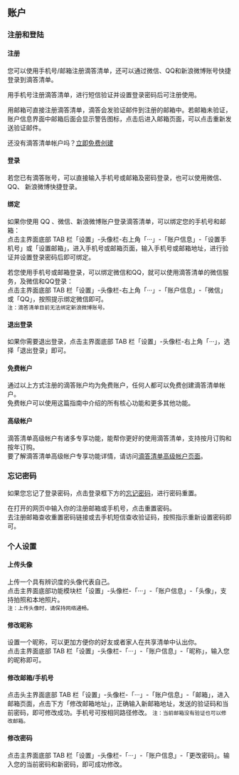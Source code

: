## 账户

### 注册和登陆

#### 注册

您可以使用手机号/邮箱注册滴答清单，还可以通过微信、QQ和新浪微博账号快捷登录到滴答清单。

用手机号注册滴答清单，进行短信验证并设置登录密码后可注册使用。

用邮箱可直接注册滴答清单，滴答会发验证邮件到注册的邮箱中。若邮箱未验证，账户信息界面中邮箱后面会显示警告图标，点击后进入邮箱页面，可以点击重新发送验证邮件。

还没有滴答清单帐户吗？[立即免费创建](https://dida365.com/signup)


#### 登录

若您已有滴答账号，可以直接输入手机号或邮箱及密码登录，也可以使用微信、 QQ、 新浪微博快捷登录。

#### 绑定

如果你使用 QQ 、微信、新浪微博账户登录滴答清单，可以绑定您的手机号和邮箱： <br>点击主界面底部 TAB 栏「设置」-头像栏-右上角「···」-「账户信息」-「设置手机号」或「设置邮箱」，进入手机号或邮箱页面，输入手机号或邮箱地址，进行验证并设置登录密码后即可绑定。

若您使用手机号或邮箱登录，可以绑定微信和QQ，就可以使用滴答清单的微信服务，及微信和QQ登录： <br>点击主界面底部 TAB 栏「设置」-头像栏-右上角「···」-「账户信息」-「微信」或「QQ」，按照提示绑定微信即可。 <br>`注：滴答清单目前无法绑定新浪微博账号。`


#### 退出登录

如果你需要退出登录，点击主界面底部 TAB 栏「设置」-头像栏-右上角「···」，选择「退出登录」即可。


#### 免费帐户

通过以上方式注册的滴答账户均为免费账户，任何人都可以免费创建滴答清单帐户。 <br >免费帐户可以使用这篇指南中介绍的所有核心功能和更多其他功能。

#### 高级帐户

滴答清单高级帐户有诸多专享功能，能帮你更好的使用滴答清单，支持按月订购和按年订购。 <br >要了解滴答清单高级帐户专享功能详情，请访问[滴答清单高级帐户页面](https://www.dida365.com/about/upgrade)。

### 忘记密码

如果您忘记了登录密码，点击登录框下方的[忘记密码](https://www.dida365.com/sign/requestRestPassword)，进行密码重置。

在打开的网页中输入你的注册邮箱或手机号，点击重置密码。 <br >去注册邮箱查收重置密码链接或去手机短信查收验证码，按照指示重新设置密码即可。

### 个人设置


#### 上传头像

上传一个具有辨识度的头像代表自己。 <br>点击主界面底部功能模块栏「设置」-头像栏-「···」-「账户信息」-「头像」，支持拍照和本地照片。 <br >`注：上传头像时，请保持网络通畅。`

#### 修改昵称

设置一个昵称，可以更加方便你的好友或者家人在共享清单中认出你。 <br>点击主界面底部 TAB 栏「设置」-头像栏-「···」-「账户信息」-「昵称」，输入您的昵称即可。

#### 修改邮箱/手机号

点击头主界面底部 TAB 栏「设置」-头像栏-「···」-「账户信息」-「邮箱」，进入邮箱页面，点击下方「修改邮箱地址」，正确输入新邮箱地址，发送的验证码和当前密码，即可修改成功。手机号可按相同路径修改。 `注：当前邮箱没有验证也可以修改邮箱。`


#### 修改密码

点击主界面底部 TAB 栏「设置」-头像栏-「···」-「账户信息」-「更改密码」。输入您的当前密码和新密码，即可成功修改。

